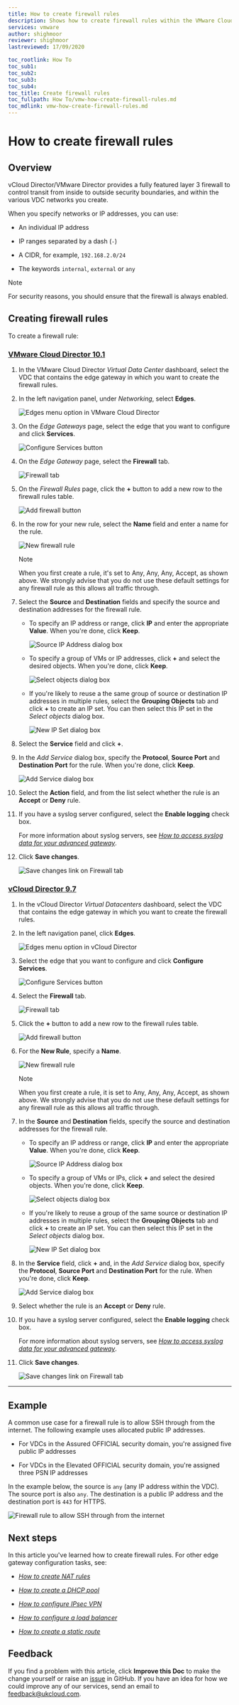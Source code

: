 ```yaml
---
title: How to create firewall rules
description: Shows how to create firewall rules within the VMware Cloud Director/vCloud Director Tenant Portal
services: vmware
author: shighmoor
reviewer: shighmoor
lastreviewed: 17/09/2020

toc_rootlink: How To
toc_sub1:
toc_sub2:
toc_sub3:
toc_sub4:
toc_title: Create firewall rules
toc_fullpath: How To/vmw-how-create-firewall-rules.md
toc_mdlink: vmw-how-create-firewall-rules.md
---
```


# How to create firewall rules

## Overview

vCloud Director/VMware Director provides a fully featured layer 3 firewall to control transit from inside to outside security boundaries, and within the various VDC networks you create.

When you specify networks or IP addresses, you can use:

- An individual IP address

- IP ranges separated by a dash (`-`)

- A CIDR, for example, `192.168.2.0/24`

- The keywords `internal`, `external` or `any`

> [!NOTE]
> For security reasons, you should ensure that the firewall is always enabled.

## Creating firewall rules

To create a firewall rule:

### [VMware Cloud Director 10.1](#tab/tabid-a)

1. In the VMware Cloud Director *Virtual Data Center* dashboard, select the VDC that contains the edge gateway in which you want to create the firewall rules.

2. In the left navigation panel, under *Networking*, select **Edges**.

    ![Edges menu option in VMware Cloud Director](images/vmw-vcd10.1-mnu-edges.png)

3. On the *Edge Gateways* page, select the edge that you want to configure and click **Services**.

    ![Configure Services button](images/vmw-vcd10.1-edge-btn-services.png)

4. On the *Edge Gateway* page, select the **Firewall** tab.

    ![Firewall tab](images/vmw-vcd10.1-edge-tab-firewall.png)

5. On the *Firewall Rules* page, click the **+** button to add a new row to the firewall rules table.

    ![Add firewall button](images/vmw-vcd10.1-edge-firewall-add.png)

6. In the row for your new rule, select the **Name** field and enter a name for the rule.

    ![New firewall rule](images/vmw-vcd10.1-edge-firewall-new-rule.png)

    > [!NOTE]
    > When you first create a rule, it's set to Any, Any, Any, Accept, as shown above. We strongly advise that you do not use these default settings for any firewall rule as this allows all traffic through.

7. Select the **Source** and **Destination** fields and specify the source and destination addresses for the firewall rule.

    - To specify an IP address or range, click **IP** and enter the appropriate **Value**. When you're done, click **Keep**.

        ![Source IP Address dialog box](images/vmw-vcd10.1-edge-firewall-source-ip.png)

    - To specify a group of VMs or IP addresses, click **+** and select the desired objects. When you're done, click **Keep**.

        ![Select objects dialog box](images/vmw-vcd10.1-edge-firewall-select-objects.png)

    - If you're likely to reuse a the same group of source or destination IP addresses in multiple rules, select the **Grouping Objects** tab and click **+** to create an IP set. You can then select this IP set in the *Select objects* dialog box.

        ![New IP Set dialog box](images/vmw-vcd10.1-edge-firewall-ip-set.png)

8. Select the **Service** field and click **+**.

9. In the *Add Service* dialog box, specify the **Protocol**, **Source Port** and **Destination Port** for the rule. When you're done, click **Keep**.

    ![Add Service dialog box](images/vmw-vcd10.1-edge-firewall-add-service.png)

10. Select the **Action** field, and from the list select whether the rule is an **Accept** or **Deny** rule.

11. If you have a syslog server configured, select the **Enable logging** check box.

    For more information about syslog servers, see [*How to access syslog data for your advanced gateway*](vmw-how-access-syslog-data-adv.md).

12. Click **Save changes**.

    ![Save changes link on Firewall tab](images/vmw-vcd10.1-edge-firewall-save.png)

### [vCloud Director 9.7](#tab/tabid-b)

1. In the vCloud Director *Virtual Datacenters* dashboard, select the VDC that contains the edge gateway in which you want to create the firewall rules.

2. In the left navigation panel, click **Edges**.

    ![Edges menu option in vCloud Director](images/vmw-vcd-mnu-edges.png)

3. Select the edge that you want to configure and click **Configure Services**.

    ![Configure Services button](images/vmw-vcd-edge-btn-config.png)

4. Select the **Firewall** tab.

    ![Firewall tab](images/vmw-vcd-adv-edge-tab-firewall.png)

5. Click the **+** button to add a new row to the firewall rules table.

    ![Add firewall button](images/vmw-vcd-adv-edge-firewall-add.png)

6. For the **New Rule**, specify a **Name**.

    ![New firewall rule](images/vmw-vcd-edge-firewall-new-rule.png)

    > [!NOTE]
    > When you first create a rule, it is set to Any, Any, Any, Accept, as shown above. We strongly advise that you do not use these default settings for any firewall rule as this allows all traffic through.

7. In the **Source** and **Destination** fields, specify the source and destination addresses for the firewall rule.

    - To specify an IP address or range, click **IP** and enter the appropriate **Value**. When you're done, click **Keep**.

        ![Source IP Address dialog box](images/vmw-vcd-adv-edge-firewall-source-ip.png)

    - To specify a group of VMs or IPs, click **+** and select the desired objects. When you're done, click **Keep**.

        ![Select objects dialog box](images/vmw-vcd-adv-edge-firewall-select-objects.png)

    - If you're likely to reuse a group of the same source or destination IP addresses in multiple rules, select the **Grouping Objects** tab and click **+** to create an IP set. You can then select this IP set in the *Select objects* dialog box.

        ![New IP Set dialog box](images/vmw-vcd-adv-edge-firewall-ip-set.png)

8. In the **Service** field, click **+** and, in the *Add Service* dialog box, specify the **Protocol**, **Source Port** and **Destination Port** for the rule. When you're done, click **Keep**.

    ![Add Service dialog box](images/vmw-vcd-adv-edge-firewall-add-service.png)

9. Select whether the rule is an **Accept** or **Deny** rule.

10. If you have a syslog server configured, select the **Enable logging** check box.

    For more information about syslog servers, see [*How to access syslog data for your advanced gateway*](vmw-how-access-syslog-data-adv.md).

11. Click **Save changes**.

    ![Save changes link on Firewall tab](images/vmw-vcd-adv-edge-firewall-save.png)

***

## Example

A common use case for a firewall rule is to allow SSH through from the internet. The following example uses allocated public IP addresses.

- For VDCs in the Assured OFFICIAL security domain, you're assigned five public IP addresses

- For VDCs in the Elevated OFFICIAL security domain, you're assigned three PSN IP addresses

In the example below, the source is `any` (any IP address within the VDC). The source port is also `any`. The destination is a public IP address and the destination port is `443` for HTTPS.

![Firewall rule to allow SSH through from the internet](images/vmw-vcd-firewall-add-rule-ssh-adv.png)

## Next steps

In this article you've learned how to create firewall rules. For other edge gateway configuration tasks, see:

- [*How to create NAT rules*](vmw-how-create-nat-rules.md)

- [*How to create a DHCP pool*](vmw-how-create-dhcp-pool.md)

- [*How to configure IPsec VPN*](vmw-how-configure-ipsec-vpn.md)

- [*How to configure a load balancer*](vmw-how-configure-load-balancer.md)

- [*How to create a static route*](vmw-how-create-static-route.md)

## Feedback

If you find a problem with this article, click **Improve this Doc** to make the change yourself or raise an [issue](https://github.com/UKCloud/documentation/issues) in GitHub. If you have an idea for how we could improve any of our services, send an email to <feedback@ukcloud.com>.
